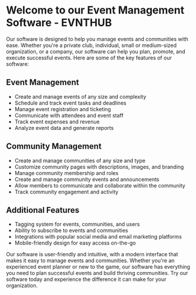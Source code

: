 # Welcome to our Event Management Software - **EVNTHUB**

Our software is designed to help you manage events and communities with ease. Whether you're a private club, individual, small or medium-sized organization, or a company, our software can help you plan, promote, and execute successful events. Here are some of the key features of our software:

## Event Management

- Create and manage events of any size and complexity
- Schedule and track event tasks and deadlines
- Manage event registration and ticketing
- Communicate with attendees and event staff
- Track event expenses and revenue
- Analyze event data and generate reports

## Community Management

- Create and manage communities of any size and type
- Customize community pages with descriptions, images, and branding
- Manage community membership and roles
- Create and manage community events and announcements
- Allow members to communicate and collaborate within the community
- Track community engagement and activity

## Additional Features

- Tagging system for events, communities, and users
- Ability to subscribe to events and communities
- Integrations with popular social media and email marketing platforms
- Mobile-friendly design for easy access on-the-go

Our software is user-friendly and intuitive, with a modern interface that makes it easy to manage events and communities. Whether you're an experienced event planner or new to the game, our software has everything you need to plan successful events and build thriving communities. Try our software today and experience the difference it can make for your organization.
